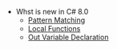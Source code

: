 * Whst is new in C# 8.0
  * [Pattern Matching](pattern-matching.md)
  * [Local Functions](local-functions.md)
  * [Out Variable Declaration](out-variable-declaration.md)

